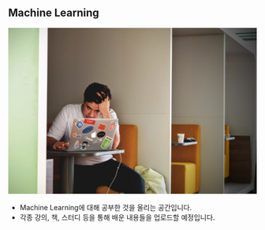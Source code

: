 ## Machine Learning

![machinlearning](ml.jpg)

- Machine Learning에 대해 공부한 것을 올리는 공간입니다.
- 각종 강의, 책, 스터디 등을 통해 배운 내용들을 업로드할 예정입니다.
